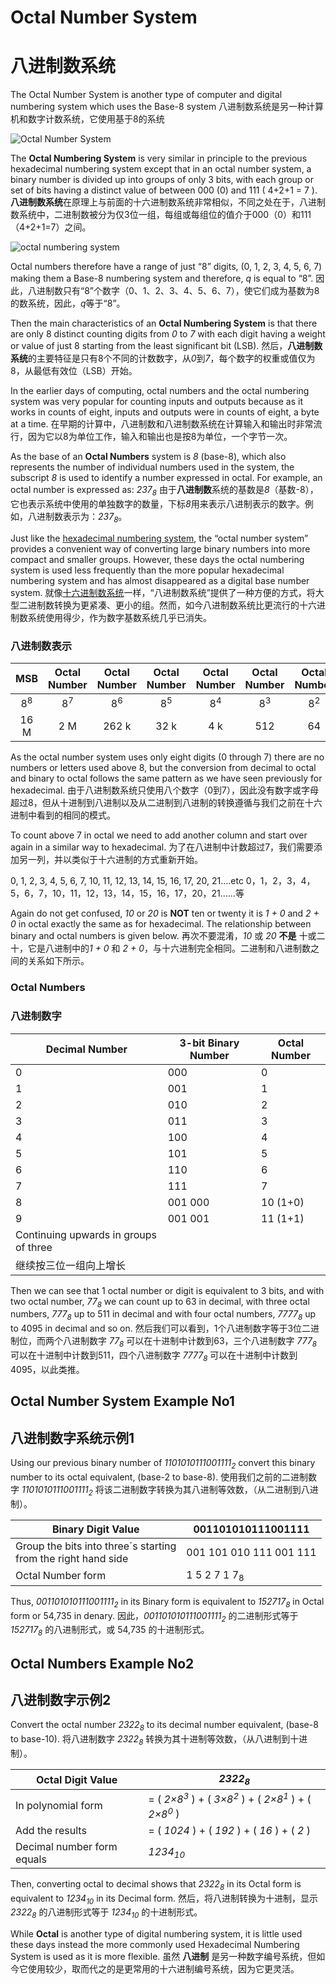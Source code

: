 # Octal Number System

# 八进制数系统

The Octal Number System is another type of computer and digital numbering system which uses the Base-8 system
八进制数系统是另一种计算机和数字计数系统，它使用基于8的系统

![Octal Number System](https://www.electronics-tutorials.ws/wp-content/uploads/2013/07/octal.png?fit=179%2C227?fit=179,226)

The **Octal Numbering System** is very similar in principle to the previous hexadecimal numbering system except that in an octal number system, a binary number is divided up into groups of only 3 bits, with each group or set of bits having a distinct value of between 000 (0) and 111 ( 4+2+1 = 7 ).
**八进制数系统**在原理上与前面的十六进制数系统非常相似，不同之处在于，八进制数系统中，二进制数被分为仅3位一组，每组或每组位的值介于000（0）和111（4+2+1=7）之间。

![octal numbering system](https://www.electronics-tutorials.ws/wp-content/uploads/2022/08/octal-numbers.jpg)

Octal numbers therefore have a range of just “8” digits, (0, 1, 2, 3, 4, 5, 6, 7) making them a Base-8 numbering system and therefore, *q* is equal to “8”.
因此，八进制数只有“8”个数字（0、1、2、3、4、5、6、7），使它们成为基数为8的数系统，因此，*q*等于“8”。

Then the main characteristics of an **Octal Numbering System** is that there are only 8 distinct counting digits from *0* to *7* with each digit having a weight or value of just 8 starting from the least significant bit (LSB).
然后，**八进制数系统**的主要特征是只有8个不同的计数数字，从*0*到*7*，每个数字的权重或值仅为8，从最低有效位（LSB）开始。

In the earlier days of computing, octal numbers and the octal numbering system was very popular for counting inputs and outputs because as it works in counts of eight, inputs and outputs were in counts of eight, a byte at a time.
在早期的计算中，八进制数和八进制数系统在计算输入和输出时非常流行，因为它以8为单位工作，输入和输出也是按8为单位，一个字节一次。

As the base of an **Octal Numbers** system is *8* (base-8), which also represents the number of individual numbers used in the system, the subscript *8* is used to identify a number expressed in octal. For example, an octal number is expressed as:  *237<sub>8</sub>*
由于**八进制数**系统的基数是*8*（基数-8），它也表示系统中使用的单独数字的数量，下标*8*用来表示八进制表示的数字。例如，八进制数表示为：*237<sub>8</sub>*。

Just like the [hexadecimal numbering system](https://www.electronics-tutorials.ws/binary/bin_3.html), the “octal number system” provides a convenient way of converting large binary numbers into more compact and smaller groups. However, these days the octal numbering system is used less frequently than the more popular hexadecimal numbering system and has almost disappeared as a digital base number system.
就像[十六进制数系统](https://www.electronics-tutorials.ws/binary/bin_3.html)一样，“八进制数系统”提供了一种方便的方式，将大型二进制数转换为更紧凑、更小的组。然而，如今八进制数系统比更流行的十六进制数系统使用得少，作为数字基数系统几乎已消失。

### 八进制数表示

|  MSB  | Octal Number | Octal Number | Octal Number | Octal Number | Octal Number | Octal Number | Octal Number |  LSB  |
| :---: | :----------: | :----------: | :----------: | :----------: | :----------: | :----------: | :----------: | :---: |
| $8^8$ |    $8^7$     |    $8^6$     |    $8^5$     |    $8^4$     |    $8^3$     |    $8^2$     |    $8^1$     | $8^0$ |
| 16 M  |     2 M      |    262 k     |     32 k     |     4 k      |     512      |      64      |      8       |   1   |

As the octal number system uses only eight digits (0 through 7) there are no numbers or letters used above 8, but the conversion from decimal to octal and binary to octal follows the same pattern as we have seen previously for hexadecimal.
由于八进制数系统只使用八个数字（0到7），因此没有数字或字母超过8，但从十进制到八进制以及从二进制到八进制的转换遵循与我们之前在十六进制中看到的相同的模式。

To count above 7 in octal we need to add another column and start over again in a similar way to hexadecimal.
为了在八进制中计数超过7，我们需要添加另一列，并以类似于十六进制的方式重新开始。

0, 1, 2, 3, 4, 5, 6, 7, 10, 11, 12, 13, 14, 15, 16, 17, 20, 21….etc
0，1，2，3，4，5，6，7，10，11，12，13，14，15，16，17，20，21……等

Again do not get confused, *10* or *20* is **NOT** ten or twenty it is *1 + 0* and *2 + 0* in octal exactly the same as for hexadecimal. The relationship between binary and octal numbers is given below.
再次不要混淆，*10* 或 *20* **不是** 十或二十，它是八进制中的*1 + 0* 和 *2 + 0*，与十六进制完全相同。二进制和八进制数之间的关系如下所示。


### Octal Numbers

### 八进制数字

| Decimal Number                        | 3-bit Binary Number | Octal Number |
| ------------------------------------- | ------------------- | ------------ |
| 0                                     | 000                 | 0            |
| 1                                     | 001                 | 1            |
| 2                                     | 010                 | 2            |
| 3                                     | 011                 | 3            |
| 4                                     | 100                 | 4            |
| 5                                     | 101                 | 5            |
| 6                                     | 110                 | 6            |
| 7                                     | 111                 | 7            |
| 8                                     | 001 000             | 10 (1+0)     |
| 9                                     | 001 001             | 11 (1+1)     |
| Continuing upwards in groups of three |                     |              |
| 继续按三位一组向上增长                           |                     |              |

Then we can see that 1 octal number or digit is equivalent to 3 bits, and with two octal number, *77<sub>8</sub>* we can count up to 63 in decimal, with three octal numbers, *777<sub>8</sub>* up to 511 in decimal and with four octal numbers, *7777<sub>8</sub>* up to 4095 in decimal and so on.
然后我们可以看到，1个八进制数字等于3位二进制位，而两个八进制数字 *77<sub>8</sub>* 可以在十进制中计数到63，三个八进制数字 *777<sub>8</sub>* 可以在十进制中计数到511，四个八进制数字 *7777<sub>8</sub>* 可以在十进制中计数到4095，以此类推。

## Octal Number System Example No1

## 八进制数字系统示例1

Using our previous binary number of *1101010111001111<sub>2</sub>* convert this binary number to its octal equivalent, (base-2 to base-8).
使用我们之前的二进制数字 *1101010111001111<sub>2</sub>* 将该二进制数字转换为其八进制等效数，（从二进制到八进制）。

| Binary Digit Value                                                | 001101010111001111      |
| ----------------------------------------------------------------- | ----------------------- |
| Group the bits into three´s starting<br/>from the right hand side | 001 101 010 111 001 111 |
| Octal Number form                                                 | 1 5 2 7 1 7<sub>8</sub> |

Thus, *001101010111001111<sub>2</sub>* in its Binary form is equivalent to *152717<sub>8</sub>* in Octal form or 54,735 in denary.
因此，*001101010111001111<sub>2</sub>* 的二进制形式等于 *152717<sub>8</sub>* 的八进制形式，或 54,735 的十进制形式。

## Octal Numbers Example No2

## 八进制数字示例2

Convert the octal number *2322<sub>8</sub>* to its decimal number equivalent, (base-8 to base-10).
将八进制数字 *2322<sub>8</sub>* 转换为其十进制等效数，（从八进制到十进制）。

| Octal Digit Value          | *2322<sub>8</sub>*                                                                              |
| -------------------------- | ----------------------------------------------------------------------------------------------- |
| In polynomial form         | = ( *2×8<sup>3</sup>* ) + ( *3×8<sup>2</sup>* ) + ( *2×8<sup>1</sup>* ) + ( *2×8<sup>0</sup>* ) |
| Add the results            | = ( *1024* ) + ( *192* ) + ( *16* ) + ( *2* )                                                   |
| Decimal number form equals | *1234<sub>10</sub>*                                                                             |

Then, converting octal to decimal shows that *2322<sub>8</sub>* in its Octal form is equivalent to *1234<sub>10</sub>* in its Decimal form.
然后，将八进制转换为十进制，显示 *2322<sub>8</sub>* 的八进制形式等于 *1234<sub>10</sub>* 的十进制形式。

While **Octal** is another type of digital numbering system, it is little used these days instead the more commonly used Hexadecimal Numbering System is used as it is more flexible.
虽然 **八进制** 是另一种数字编号系统，但如今它使用较少，取而代之的是更常用的十六进制编号系统，因为它更灵活。
